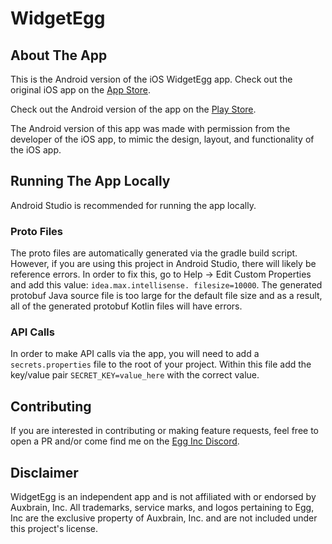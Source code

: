 # WidgetEgg

## About The App

This is the Android version of the iOS WidgetEgg app. Check out the original iOS app on
the [App Store](https://apps.apple.com/us/app/widgetegg/id6502221824).

Check out the Android version of the app on
the [Play Store](https://play.google.com/store/apps/details?id=com.widgetegg.widgeteggapp).

The Android version of this app was made with permission from the developer of the iOS app, to mimic
the design, layout, and functionality of the iOS app.

## Running The App Locally

Android Studio is recommended for running the app locally.

### Proto Files

The proto files are automatically generated via the gradle build script. However, if you are
using this project in Android Studio, there will likely be reference errors. In order to fix
this, go to Help -> Edit Custom Properties and add this value: `idea.max.intellisense.
filesize=10000`. The generated protobuf Java source file is too large for the default file size
and as a result, all of the generated protobuf Kotlin files will have errors.

### API Calls

In order to make API calls via the app, you will need to add a `secrets.properties` file to the root
of your project. Within this file add the key/value pair `SECRET_KEY=value_here` with the correct
value.

## Contributing

If you are interested in contributing or making feature requests, feel free to open a PR and/or come
find me on the [Egg Inc Discord](https://discord.gg/tzZCWAF).

## Disclaimer

WidgetEgg is an independent app and is not affiliated with or endorsed by Auxbrain, Inc. All
trademarks, service marks, and logos pertaining to Egg, Inc are the exclusive property of
Auxbrain, Inc. and are not included under this project's license.
